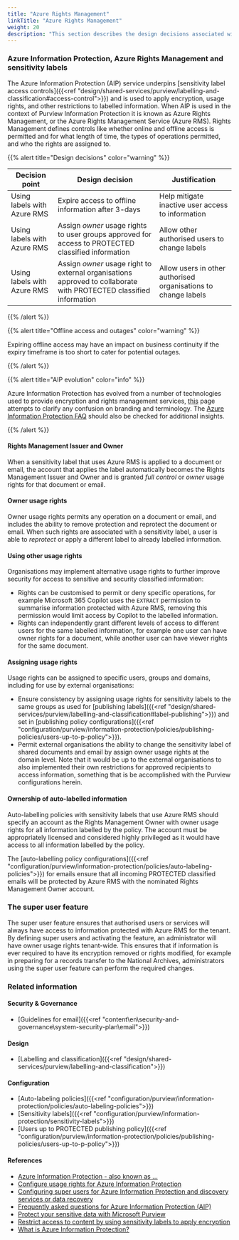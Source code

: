 ```yaml
---
title: "Azure Rights Management"
linkTitle: "Azure Rights Management"
weight: 20
description: "This section describes the design decisions associated with Azure Rights Management with Microsoft Purview for system(s) built using ASD's Blueprint for Secure Cloud."
---
```


### Azure Information Protection, Azure Rights Management and sensitivity labels

The Azure Information Protection (AIP) service underpins [sensitivity label access controls]({{<ref "design/shared-services/purview/labelling-and-classification#access-control">}}) and is used to apply encryption, usage rights, and other restrictions to labelled information. When AIP is used in the context of Purview Information Protection it is known as Azure Rights Management, or the Azure Rights Management Service (Azure RMS). Rights Management defines controls like whether online and offline access is permitted and for what length of time, the types of operations permitted, and who the rights are assigned to.

{{% alert title="Design decisions" color="warning" %}}

| Decision point              | Design decision                                                                                                    | Justification                                                  |
| --------------------------- | ------------------------------------------------------------------------------------------------------------------ | -------------------------------------------------------------- |
| Using labels with Azure RMS | Expire access to offline information after 3-days                                                                  | Help mitigate inactive user access to information              |
| Using labels with Azure RMS | Assign *owner* usage rights to user groups approved for access to PROTECTED classified information                 | Allow other authorised users to change labels                  |
| Using labels with Azure RMS | Assign *owner* usage right to external organisations approved to collaborate with PROTECTED classified information | Allow users in other authorised organisations to change labels |

{{% /alert %}}

{{% alert title="Offline access and outages" color="warning" %}}

Expiring offline access may have an impact on business continuity if the expiry timeframe is too short to cater for potential outages.

{{% /alert %}}

{{% alert title="AIP evolution" color="info" %}}

Azure Information Protection has evolved from a number of technologies used to provide encryption and rights management services, [this](https://learn.microsoft.com/en-us/azure/information-protection/aka) page attempts to clarify any confusion on branding and terminology. The [Azure Information Protection FAQ](https://learn.microsoft.com/en-us/azure/information-protection/faqs) should also be checked for additional insights.

{{% /alert %}}

#### Rights Management Issuer and Owner

When a sensitivity label that uses Azure RMS is applied to a document or email, the account that applies the label automatically becomes the Rights Management Issuer and Owner and is granted *full control* or *owner* usage rights for that document or email.

#### Owner usage rights

Owner usage rights permits any operation on a document or email, and includes the ability to remove protection and reprotect the document or email. When such rights are associated with a sensitivity label, a user is able to *reprotect* or apply a different label to already labelled information.

#### Using other usage rights

Organisations may implement alternative usage rights to further improve security for access to sensitive and security classified information:

* Rights can be customised to permit or deny specific operations, for example Microsoft 365 Copilot uses the `EXTRACT` permission to summarise information protected with Azure RMS, removing this permission would limit access by Copilot to the labelled information.
* Rights can independently grant different levels of access to different users for the same labelled information, for example one user can have owner rights for a document, while another user can have viewer rights for the same document.

#### Assigning usage rights

Usage rights can be assigned to specific users, groups and domains, including for use by external organisations:

* Ensure consistency by assigning usage rights for sensitivity labels to the same groups as used for [publishing labels]({{<ref "design/shared-services/purview/labelling-and-classification#label-publishing">}}) and set in [publishing policy configurations]({{<ref "configuration/purview/information-protection/policies/publishing-policies/users-up-to-p-policy">}}).
* Permit external organisations the ability to change the sensitivity label of shared documents and email by assign owner usage rights at the domain level. Note that it would be up to the external organisations to also implemented their own restrictions for approved recipients to access information, something that is be accomplished with the Purview configurations herein.

#### Ownership of auto-labelled information

Auto-labelling policies with sensitivity labels that use Azure RMS should specify an account as the Rights Management Owner with owner usage rights for all information labelled by the policy. The account must be appropriately licensed and considered highly privileged as it would have access to all information labelled by the policy.

The [auto-labelling policy configurations]({{<ref "configuration/purview/information-protection/policies/auto-labeling-policies">}}) for emails ensure that all incoming PROTECTED classified emails will be protected by Azure RMS with the nominated Rights Management Owner account.

### The super user feature

The super user feature ensures that authorised users or services will always have access to information protected with Azure RMS for the tenant. By defining super users and activating the feature, an administrator will have owner usage rights tenant-wide. This ensures that if information is ever required to have its encryption removed or rights modified, for example in preparing for a records transfer to the National Archives, administrators using the super user feature can perform the required changes.

### Related information

#### Security & Governance

* [Guidelines for email]({{<ref "content\en\security-and-governance\system-security-plan\email">}})

#### Design

* [Labelling and classification]({{<ref "design/shared-services/purview/labelling-and-classification">}})

#### Configuration

* [Auto-labeling policies]({{<ref "configuration/purview/information-protection/policies/auto-labeling-policies">}})
* [Sensitivity labels]({{<ref "configuration/purview/information-protection/sensitivity-labels">}})
* [Users up to PROTECTED publishing policy]({{<ref "configuration/purview/information-protection/policies/publishing-policies/users-up-to-p-policy">}})

#### References

* [Azure Information Protection - also known as ...](https://learn.microsoft.com/en-us/azure/information-protection/aka)
* [Configure usage rights for Azure Information Protection](https://learn.microsoft.com/en-us/azure/information-protection/configure-usage-rights)
* [Configuring super users for Azure Information Protection and discovery services or data recovery](https://learn.microsoft.com/en-us/azure/information-protection/configure-super-users)
* [Frequently asked questions for Azure Information Protection (AIP)](https://learn.microsoft.com/en-us/azure/information-protection/faqs)
* [Protect your sensitive data with Microsoft Purview](https://learn.microsoft.com/en-au/purview/information-protection)
* [Restrict access to content by using sensitivity labels to apply encryption](https://learn.microsoft.com/en-au/purview/encryption-sensitivity-labels)
* [What is Azure Information Protection?](https://learn.microsoft.com/en-us/azure/information-protection/what-is-information-protection)
